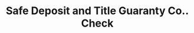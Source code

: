 ---
doi: 10.7916/D8Z90QGS
date_other: '1900'
date_other_textual: 1900-1909
form: printed ephemera
genre:
- Checks (bank checks)
name:
- Safe Deposit and Title Guaranty Co.
object_in_context_url: https://biggert.cul.columbia.edu/items/view/ave_biggert_01373
subject_hierarchical_geographic:
- Kittanning, Pennsylvania, United States
subject_name:
- Safe Deposit and Title Guaranty Co.
title: Safe Deposit and Title Guaranty Co.. Check
sort_title: Safe Deposit and Title Guaranty Co.. Check
call_number: ave_biggert_01373
coordinates:
- 40.82,-79.5213888888889
pid: ave_biggert_01373
identifiers: ave_biggert_01373
thumbnail: https://derivativo-1.library.columbia.edu/iiif/2/ldpd:344713/full/!256,256/0/native.jpg
permalink: "/items/ave_biggert_01373/"
layout: iiif-image-page
---